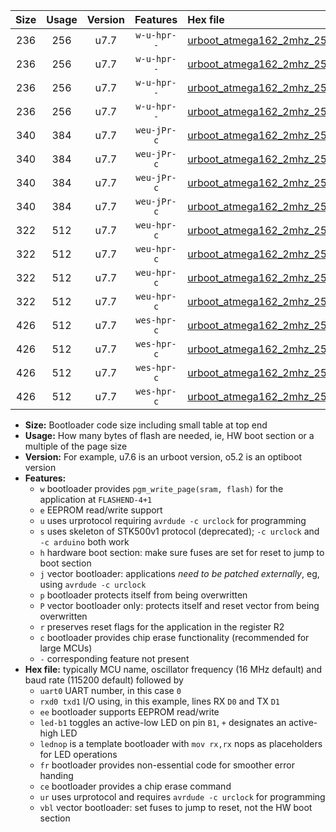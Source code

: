 |Size|Usage|Version|Features|Hex file|
|:-:|:-:|:-:|:-:|:--|
|236|256|u7.7|`w-u-hpr--`|[urboot_atmega162_2mhz_250000bps_uart0_rxd0_txd1_led+b0_fr_ur.hex](https://raw.githubusercontent.com/stefanrueger/urboot.hex/main/mcus/atmega162/fcpu_2mhz/250000_bps/urboot_atmega162_2mhz_250000bps_uart0_rxd0_txd1_led+b0_fr_ur.hex)|
|236|256|u7.7|`w-u-hpr--`|[urboot_atmega162_2mhz_250000bps_uart0_rxd0_txd1_lednop_fr_ur.hex](https://raw.githubusercontent.com/stefanrueger/urboot.hex/main/mcus/atmega162/fcpu_2mhz/250000_bps/urboot_atmega162_2mhz_250000bps_uart0_rxd0_txd1_lednop_fr_ur.hex)|
|236|256|u7.7|`w-u-hpr--`|[urboot_atmega162_2mhz_250000bps_uart1_rxb2_txb3_led+b0_fr_ur.hex](https://raw.githubusercontent.com/stefanrueger/urboot.hex/main/mcus/atmega162/fcpu_2mhz/250000_bps/urboot_atmega162_2mhz_250000bps_uart1_rxb2_txb3_led+b0_fr_ur.hex)|
|236|256|u7.7|`w-u-hpr--`|[urboot_atmega162_2mhz_250000bps_uart1_rxb2_txb3_lednop_fr_ur.hex](https://raw.githubusercontent.com/stefanrueger/urboot.hex/main/mcus/atmega162/fcpu_2mhz/250000_bps/urboot_atmega162_2mhz_250000bps_uart1_rxb2_txb3_lednop_fr_ur.hex)|
|340|384|u7.7|`weu-jPr-c`|[urboot_atmega162_2mhz_250000bps_uart0_rxd0_txd1_ee_led+b0_fr_ce_ur_vbl.hex](https://raw.githubusercontent.com/stefanrueger/urboot.hex/main/mcus/atmega162/fcpu_2mhz/250000_bps/urboot_atmega162_2mhz_250000bps_uart0_rxd0_txd1_ee_led+b0_fr_ce_ur_vbl.hex)|
|340|384|u7.7|`weu-jPr-c`|[urboot_atmega162_2mhz_250000bps_uart0_rxd0_txd1_ee_lednop_fr_ce_ur_vbl.hex](https://raw.githubusercontent.com/stefanrueger/urboot.hex/main/mcus/atmega162/fcpu_2mhz/250000_bps/urboot_atmega162_2mhz_250000bps_uart0_rxd0_txd1_ee_lednop_fr_ce_ur_vbl.hex)|
|340|384|u7.7|`weu-jPr-c`|[urboot_atmega162_2mhz_250000bps_uart1_rxb2_txb3_ee_led+b0_fr_ce_ur_vbl.hex](https://raw.githubusercontent.com/stefanrueger/urboot.hex/main/mcus/atmega162/fcpu_2mhz/250000_bps/urboot_atmega162_2mhz_250000bps_uart1_rxb2_txb3_ee_led+b0_fr_ce_ur_vbl.hex)|
|340|384|u7.7|`weu-jPr-c`|[urboot_atmega162_2mhz_250000bps_uart1_rxb2_txb3_ee_lednop_fr_ce_ur_vbl.hex](https://raw.githubusercontent.com/stefanrueger/urboot.hex/main/mcus/atmega162/fcpu_2mhz/250000_bps/urboot_atmega162_2mhz_250000bps_uart1_rxb2_txb3_ee_lednop_fr_ce_ur_vbl.hex)|
|322|512|u7.7|`weu-hpr-c`|[urboot_atmega162_2mhz_250000bps_uart0_rxd0_txd1_ee_led+b0_fr_ce_ur.hex](https://raw.githubusercontent.com/stefanrueger/urboot.hex/main/mcus/atmega162/fcpu_2mhz/250000_bps/urboot_atmega162_2mhz_250000bps_uart0_rxd0_txd1_ee_led+b0_fr_ce_ur.hex)|
|322|512|u7.7|`weu-hpr-c`|[urboot_atmega162_2mhz_250000bps_uart0_rxd0_txd1_ee_lednop_fr_ce_ur.hex](https://raw.githubusercontent.com/stefanrueger/urboot.hex/main/mcus/atmega162/fcpu_2mhz/250000_bps/urboot_atmega162_2mhz_250000bps_uart0_rxd0_txd1_ee_lednop_fr_ce_ur.hex)|
|322|512|u7.7|`weu-hpr-c`|[urboot_atmega162_2mhz_250000bps_uart1_rxb2_txb3_ee_led+b0_fr_ce_ur.hex](https://raw.githubusercontent.com/stefanrueger/urboot.hex/main/mcus/atmega162/fcpu_2mhz/250000_bps/urboot_atmega162_2mhz_250000bps_uart1_rxb2_txb3_ee_led+b0_fr_ce_ur.hex)|
|322|512|u7.7|`weu-hpr-c`|[urboot_atmega162_2mhz_250000bps_uart1_rxb2_txb3_ee_lednop_fr_ce_ur.hex](https://raw.githubusercontent.com/stefanrueger/urboot.hex/main/mcus/atmega162/fcpu_2mhz/250000_bps/urboot_atmega162_2mhz_250000bps_uart1_rxb2_txb3_ee_lednop_fr_ce_ur.hex)|
|426|512|u7.7|`wes-hpr-c`|[urboot_atmega162_2mhz_250000bps_uart0_rxd0_txd1_ee_led+b0_fr_ce.hex](https://raw.githubusercontent.com/stefanrueger/urboot.hex/main/mcus/atmega162/fcpu_2mhz/250000_bps/urboot_atmega162_2mhz_250000bps_uart0_rxd0_txd1_ee_led+b0_fr_ce.hex)|
|426|512|u7.7|`wes-hpr-c`|[urboot_atmega162_2mhz_250000bps_uart0_rxd0_txd1_ee_lednop_fr_ce.hex](https://raw.githubusercontent.com/stefanrueger/urboot.hex/main/mcus/atmega162/fcpu_2mhz/250000_bps/urboot_atmega162_2mhz_250000bps_uart0_rxd0_txd1_ee_lednop_fr_ce.hex)|
|426|512|u7.7|`wes-hpr-c`|[urboot_atmega162_2mhz_250000bps_uart1_rxb2_txb3_ee_led+b0_fr_ce.hex](https://raw.githubusercontent.com/stefanrueger/urboot.hex/main/mcus/atmega162/fcpu_2mhz/250000_bps/urboot_atmega162_2mhz_250000bps_uart1_rxb2_txb3_ee_led+b0_fr_ce.hex)|
|426|512|u7.7|`wes-hpr-c`|[urboot_atmega162_2mhz_250000bps_uart1_rxb2_txb3_ee_lednop_fr_ce.hex](https://raw.githubusercontent.com/stefanrueger/urboot.hex/main/mcus/atmega162/fcpu_2mhz/250000_bps/urboot_atmega162_2mhz_250000bps_uart1_rxb2_txb3_ee_lednop_fr_ce.hex)|

- **Size:** Bootloader code size including small table at top end
- **Usage:** How many bytes of flash are needed, ie, HW boot section or a multiple of the page size
- **Version:** For example, u7.6 is an urboot version, o5.2 is an optiboot version
- **Features:**
  + `w` bootloader provides `pgm_write_page(sram, flash)` for the application at `FLASHEND-4+1`
  + `e` EEPROM read/write support
  + `u` uses urprotocol requiring `avrdude -c urclock` for programming
  + `s` uses skeleton of STK500v1 protocol (deprecated); `-c urclock` and `-c arduino` both work
  + `h` hardware boot section: make sure fuses are set for reset to jump to boot section
  + `j` vector bootloader: applications *need to be patched externally*, eg, using `avrdude -c urclock`
  + `p` bootloader protects itself from being overwritten
  + `P` vector bootloader only: protects itself and reset vector from being overwritten
  + `r` preserves reset flags for the application in the register R2
  + `c` bootloader provides chip erase functionality (recommended for large MCUs)
  + `-` corresponding feature not present
- **Hex file:** typically MCU name, oscillator frequency (16 MHz default) and baud rate (115200 default) followed by
  + `uart0` UART number, in this case `0`
  + `rxd0 txd1` I/O using, in this example, lines RX `D0` and TX `D1`
  + `ee` bootloader supports EEPROM read/write
  + `led-b1` toggles an active-low LED on pin `B1`, `+` designates an active-high LED
  + `lednop` is a template bootloader with `mov rx,rx` nops as placeholders for LED operations
  + `fr` bootloader provides non-essential code for smoother error handing
  + `ce` bootloader provides a chip erase command
  + `ur` uses urprotocol and requires `avrdude -c urclock` for programming
  + `vbl` vector bootloader: set fuses to jump to reset, not the HW boot section
